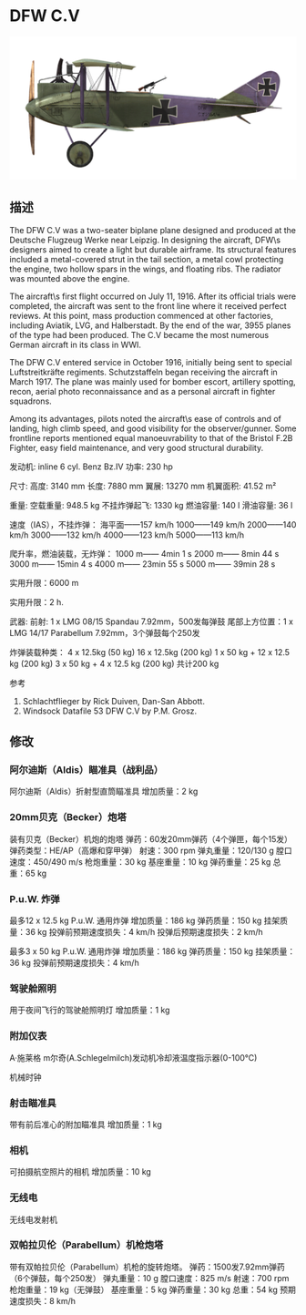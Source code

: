 # DFW C.V

![dfwc5](../images/dfwc5.png)

## 描述

The DFW C.V was a two-seater biplane plane designed and produced at the Deutsche Flugzeug Werke near Leipzig. In designing the aircraft, DFW\s designers aimed to create a light but durable airframe. Its structural features included a metal-covered strut in the tail section, a metal cowl protecting the engine, two hollow spars in the wings, and floating ribs. The radiator was mounted above the engine.

The aircraft\s first flight occurred on July 11, 1916. After its official trials were completed, the aircraft was sent to the front line where it received perfect reviews. At this point, mass production commenced at other factories, including Aviatik, LVG, and Halberstadt. By the end of the war, 3955 planes of the type had been produced. The C.V became the most numerous German aircraft in its class in WWI.

The DFW C.V entered service in October 1916, initially being sent to special Luftstreitkräfte regiments. Schutzstaffeln began receiving the aircraft in March 1917. The plane was mainly used for bomber escort, artillery spotting, recon, aerial photo reconnaissance and as a personal aircraft in fighter squadrons.

Among its advantages, pilots noted the aircraft\s ease of controls and of landing, high climb speed, and good visibility for the observer/gunner. Some frontline reports mentioned equal manoeuvrability to that of the Bristol F.2B Fighter, easy field maintenance, and very good structural durability.


发动机: inline 6 cyl. Benz Bz.IV
功率: 230 hp

尺寸:
高度: 3140 mm
长度: 7880 mm
翼展: 13270 mm
机翼面积: 41.52 m²

重量:
空载重量: 948.5 kg
不挂炸弹起飞: 1330 kg
燃油容量: 140 l
滑油容量: 36 l

速度（IAS），不挂炸弹：
海平面——157 km/h
1000——149 km/h
2000——140 km/h
3000——132 km/h
4000——123 km/h
5000——113 km/h

爬升率，燃油装载，无炸弹：
1000 m—— 4min 1 s 
2000 m—— 8min 44 s
3000 m—— 15min 4 s
4000 m—— 23min 55 s
5000 m—— 39min 28 s

实用升限：6000 m

实用升限：2 h.

武器:
前射: 1 х LMG 08/15 Spandau 7.92mm，500发每弹鼓
尾部上方位置：1 х LMG 14/17 Parabellum 7.92mm，3个弹鼓每个250发

炸弹装载种类：
4 x 12.5kg (50 kg)
16 x 12.5kg (200 kg)
1 x 50 kg + 12 x 12.5 kg (200 kg)
3 x 50 kg + 4 x 12.5 kg (200 kg)
共计200 kg

参考
1) Schlachtflieger by Rick Duiven, Dan-San Abbott.
2) Windsock Datafile 53 DFW C.V by P.M. Grosz.

## 修改


### 阿尔迪斯（Aldis）瞄准具（战利品）

阿尔迪斯（Aldis）折射型直筒瞄准具
增加质量：2 kg


### 20mm贝克（Becker）炮塔

装有贝克（Becker）机炮的炮塔
弹药：60发20mm弹药（4个弹匣，每个15发）
弹药类型：HE/AP（高爆和穿甲弹）
射速：300 rpm
弹丸重量：120/130 g
膛口速度：450/490 m/s
枪炮重量：30 kg
基座重量：10 kg
弹药重量：25 kg
总重：65 kg


### P.u.W. 炸弹

最多12 x 12.5 kg P.u.W. 通用炸弹
增加质量：186 kg
弹药质量：150 kg
挂架质量：36 kg
投弹前预期速度损失：4 km/h
投弹后预期速度损失：2 km/h

最多3 x 50 kg P.u.W. 通用炸弹
增加质量：186 kg
弹药质量：150 kg
挂架质量：36 kg
投弹前预期速度损失：4 km/h


### 驾驶舱照明

用于夜间飞行的驾驶舱照明灯
增加质量：1 kg


### 附加仪表

A·施莱格 m尔奇(A.Schlegelmilch)发动机冷却液温度指示器(0-100℃)

机械时钟



### 射击瞄准具

带有前后准心的附加瞄准具
增加质量：1 kg


### 相机

可拍摄航空照片的相机
增加质量：10 kg


### 无线电

无线电发射机


### 双帕拉贝伦（Parabellum）机枪炮塔

带有双帕拉贝伦（Parabellum）机枪的旋转炮塔。
弹药：1500发7.92mm弹药（6个弹鼓，每个250发）
弹丸重量：10 g
膛口速度：825 m/s
射速：700 rpm
枪炮重量：19 kg（无弹鼓）
基座重量：5 kg
弹药重量：30 kg
总重：54 kg
预期速度损失：8 km/h
